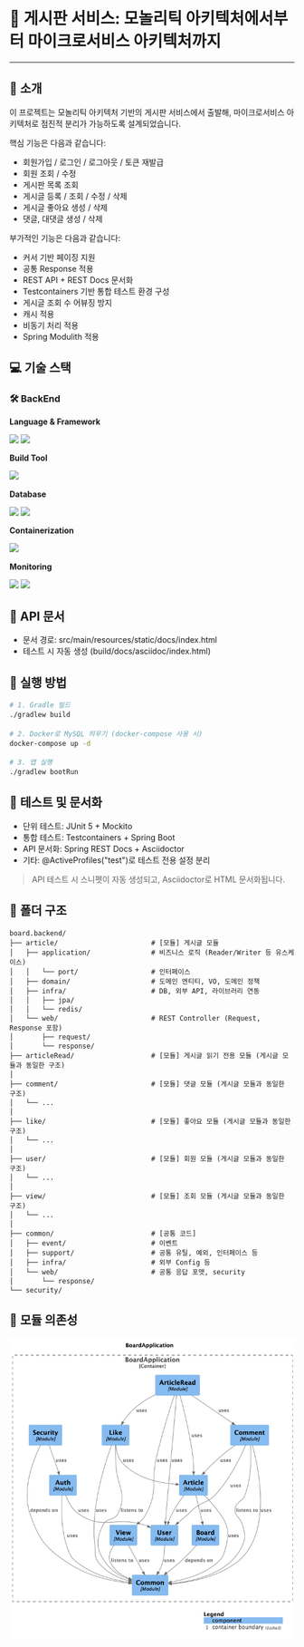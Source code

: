 # 📘 게시판 서비스: 모놀리틱 아키텍처에서부터 마이크로서비스 아키텍처까지
---

## 📖 소개

이 프로젝트는 모놀리틱 아키텍처 기반의 게시판 서비스에서 출발해, 마이크로서비스 아키텍처로 점진적 분리가 가능하도록 설계되었습니다.

핵심 기능은 다음과 같습니다:

- 회원가입 / 로그인 / 로그아웃 / 토큰 재발급
- 회원 조회 / 수정
- 게시판 목록 조회
- 게시글 등록 / 조회 / 수정 / 삭제
- 게시글 좋아요 생성 / 삭제
- 댓글, 대댓글 생성 / 삭제

부가적인 기능은 다음과 같습니다:

- 커서 기반 페이징 지원
- 공통 Response 적용
- REST API + REST Docs 문서화
- Testcontainers 기반 통합 테스트 환경 구성
- 게시글 조회 수 어뷰징 방지
- 캐시 적용
- 비동기 처리 적용
- Spring Modulith 적용

## 💻 기술 스택

### 🛠️ BackEnd

**Language & Framework**

<img src="https://img.shields.io/badge/Java 21-007396" />
<img src="https://img.shields.io/badge/Spring-6DB33F?logo=Spring&logoColor=white" />

**Build Tool**

<img src="https://img.shields.io/badge/Gradle-02303A?logo=Gradle&logoColor=white" />

**Database**

<img src="https://img.shields.io/badge/MySQL-4479A1?logo=MySQL&logoColor=white" />
<img src="https://img.shields.io/badge/Redis-FF4438?logo=Redis&logoColor=white" />

**Containerization**

<img src="https://img.shields.io/badge/Docker-2496ED?logo=Docker&logoColor=white" />

**Monitoring**

<img src="https://img.shields.io/badge/Grafana-F46800?logo=Grafana&logoColor=white" />
<img src="https://img.shields.io/badge/Prometheus-E6522C?logo=Prometheus&logoColor=white" />

## 📎 API 문서

- 문서 경로: src/main/resources/static/docs/index.html
- 테스트 시 자동 생성 (build/docs/asciidoc/index.html)

## 🚀 실행 방법

```bash
# 1. Gradle 빌드
./gradlew build

# 2. Docker로 MySQL 띄우기 (docker-compose 사용 시)
docker-compose up -d

# 3. 앱 실행
./gradlew bootRun
```

## 🧪 테스트 및 문서화

- 단위 테스트: JUnit 5 + Mockito
- 통합 테스트: Testcontainers + Spring Boot
- API 문서화: Spring REST Docs + Asciidoctor
- 기타: @ActiveProfiles("test")로 테스트 전용 설정 분리

> API 테스트 시 스니펫이 자동 생성되고, Asciidoctor로 HTML 문서화됩니다.

## 📂 폴더 구조

```text
board.backend/
├── article/                       # [모듈] 게시글 모듈
│   ├── application/               # 비즈니스 로직 (Reader/Writer 등 유스케이스)
│   │   └── port/                  # 인터페이스
│   ├── domain/                    # 도메인 엔티티, VO, 도메인 정책
│   ├── infra/                     # DB, 외부 API, 라이브러리 연동
│   │   ├── jpa/
│   │   └── redis/
│   └── web/                       # REST Controller (Request, Response 포함)
│       ├── request/
│       └── response/
├── articleRead/                   # [모듈] 게시글 읽기 전용 모듈 (게시글 모듈과 동일한 구조)
│
├── comment/                       # [모듈] 댓글 모듈 (게시글 모듈과 동일한 구조)
│   └── ...
│
├── like/                          # [모듈] 좋아요 모듈 (게시글 모듈과 동일한 구조)
│   └── ...
│
├── user/                          # [모듈] 회원 모듈 (게시글 모듈과 동일한 구조)
│   └── ...
│
├── view/                          # [모듈] 조회 모듈 (게시글 모듈과 동일한 구조)
│   └── ...
│
├── common/                        # [공통 코드]
│   ├── event/                     # 이벤트
│   ├── support/                   # 공통 유틸, 예외, 인터페이스 등
│   ├── infra/                     # 외부 Config 등
│   └── web/                       # 공통 응답 포맷, security
│       └── response/
└── security/
```

## 📎 모듈 의존성

![모듈 구조](src/docs/components.png)
